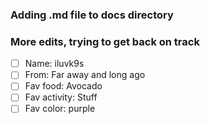 ### Adding .md file to docs directory ###
### More edits, trying to get back on track ###

- [ ] Name:  iluvk9s
- [ ] From:  Far away and long ago
- [ ] Fav food:  Avocado
- [ ] Fav activity:  Stuff
- [ ] Fav color:  purple
